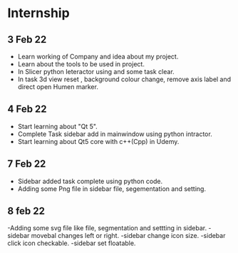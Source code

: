 # Internship

## 3 Feb 22
- Learn working of Company and idea about my project.
- Learn about the tools to be used in project.
- In Slicer python Ieteractor using and some task clear.
- In task 3d view reset , background colour change, remove axis label and direct open Humen marker.
  
## 4 Feb 22
- Start learning about "Qt 5".
- Complete Task sidebar add in mainwindow using python intractor.
- Start learning about Qt5 core with c++(Cpp) in Udemy.

## 7 Feb 22
- Sidebar added task complete using python code.
- Adding some Png file in sidebar file, segementation and setting.
  
## 8 feb 22
-Adding some svg file like file, segmentation and settting in sidebar.
-sidebar movebal changes left or right.
-sidebar change icon size.
-sidebar click icon checkable.
-sidebar set floatable.